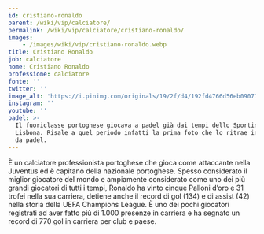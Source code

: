```yaml
---
id: cristiano-ronaldo
parent: /wiki/vip/calciatore/
permalink: /wiki/vip/calciatore/cristiano-ronaldo/
images:
    - /images/wiki/vip/cristiano-ronaldo.webp
title: Cristiano Ronaldo
job: calciatore
nome: Cristiano Ronaldo
professione: calciatore
fonte: ''
twitter: ''
image_alt: 'https://i.pinimg.com/originals/19/2f/d4/192fd4766d56eb09071436805fafce5a.jpg'
instagram: ''
youtube: ''
padel: >-
  Il fuoriclasse portoghese giocava a padel già dai tempi dello Sporting
  Lisbona. Risale a quel periodo infatti la prima foto che lo ritrae in un campo
  da padel.
---
```

È un calciatore professionista portoghese che gioca come attaccante nella Juventus ed è capitano della nazionale portoghese. Spesso considerato il miglior giocatore del mondo e ampiamente considerato come uno dei più grandi giocatori di tutti i tempi, Ronaldo ha vinto cinque Palloni d’oro e 31 trofei nella sua carriera, detiene anche il record di gol (134) e di assist (42) nella storia della UEFA Champions League. È uno dei pochi giocatori registrati ad aver fatto più di 1.000 presenze in carriera e ha segnato un record di 770 gol in carriera per club e paese.